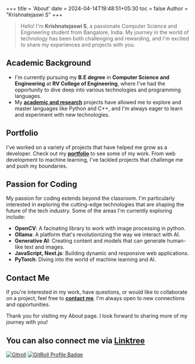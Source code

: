+++
title = 'About'
date = 2024-04-14T19:48:51+05:30
toc = false
Author = "Krishnatejaswi S"
+++

> Hello! I'm **Krishnatejaswi S**, a passionate Computer Science and Engineering student from Bangalore, India. My journey in the world of technology has been both challenging and rewarding, and I'm excited to share my experiences and projects with you.

## Academic Background

- I'm currently pursuing my **B.E degree** in **Computer Science and Engineering** at **RV College of Engineering**, where I've had the opportunity to dive deep into various technologies and programming languages.
- My [**academic and research**](https://krishnatejaswi-s.vercel.app/#projects) projects have allowed me to explore and master languages like Python and C++, and I'm always eager to learn and experiment with new technologies.

## Portfolio

I've worked on a variety of projects that have helped me grow as a developer. Check out my [**portfolio**](https://krishnatejaswi-s.vercel.app/) to see some of my work. From web development to machine learning, I've tackled projects that challenge me and push my boundaries.

## Passion for Coding

My passion for coding extends beyond the classroom. I'm particularly interested in exploring the cutting-edge technologies that are shaping the future of the tech industry. Some of the areas I'm currently exploring include:

- **OpenCV**: A facinating library to work with image processing in python.
- **Ollama**: A platform that's revolutionizing the way we interact with AI.
- **Generative AI**: Creating content and models that can generate human-like text and images.
- **JavaScript, Next.js**: Building dynamic and responsive web applications.
- **PyTorch**: Diving into the world of machine learning and AI.

## Contact Me

If you're interested in my work, have questions, or would like to collaborate on a project, feel free to [**contact me**](https://krishnatejaswi-s.vercel.app/#contact). I'm always open to new connections and opportunities.

Thank you for visiting my About page. I look forward to sharing more of my journey with you!

## You can also connect me via [Linktree](https://kts-o7.github.io/)

[![Gitroll](https://gitroll.io/api/badges/profiles/v1/uAMeVZ9sfbvMm3UFLanLJ9sLHTuS2)](https://gitroll.io/profile/uAMeVZ9sfbvMm3UFLanLJ9sLHTuS2)
<a href="https://gitroll.io/profile/uAMeVZ9sfbvMm3UFLanLJ9sLHTuS2" target="_blank"><img src="https://gitroll.io/api/badges/profiles/v1/uAMeVZ9sfbvMm3UFLanLJ9sLHTuS2" alt="GitRoll Profile Badge"/></a>
